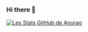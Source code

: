 ### Hi there 👋

[![Les Stats GitHub de Anurag](https://github-readme-stats.vercel.app/api?username=albertdwtg)](https://github.com/albertdwtg/github-readme-stats)

<!--
**albertdwtg/albertdwtg** is a ✨ _special_ ✨ repository because its `README.md` (this file) appears on your GitHub profile.

Here are some ideas to get you started:

- 🔭 I’m currently working on ...
- 🌱 I’m currently learning ...
- 👯 I’m looking to collaborate on ...
- 🤔 I’m looking for help with ...
- 💬 Ask me about ...
- 📫 How to reach me: ...
- 😄 Pronouns: ...
- ⚡ Fun fact: ...
-->
